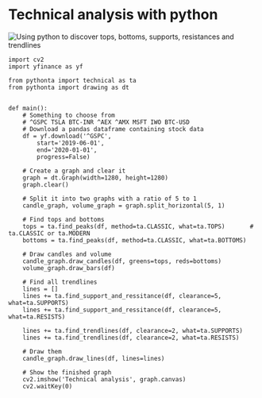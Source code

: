 # Technical analysis with python
![Using python to discover tops, bottoms, supports, resistances and trendlines](https://pythonta.com/wp-content/uploads/2020/05/Technical-analysis-02_05_2020-11_28_12.png)

	import cv2  
	import yfinance as yf 
	  
	from pythonta import technical as ta  
	from pythonta import drawing as dt  
  
  
	def main():  
		# Something to choose from  
		# ^GSPC TSLA BTC-INR ^AEX ^AMX MSFT IWO BTC-USD  
		# Download a pandas dataframe containing stock data  
		df = yf.download('^GSPC',  
			start='2019-06-01',  
			end='2020-01-01',  
			progress=False)  
  
		# Create a graph and clear it  
		graph = dt.Graph(width=1280, height=1280)  
		graph.clear()  
  
		# Split it into two graphs with a ratio of 5 to 1  
		candle_graph, volume_graph = graph.split_horizontal(5, 1)  
  
		# Find tops and bottoms  
		tops = ta.find_peaks(df, method=ta.CLASSIC, what=ta.TOPS)       # ta.CLASSIC or ta.MODERN  
		bottoms = ta.find_peaks(df, method=ta.CLASSIC, what=ta.BOTTOMS)  
	  
		# Draw candles and volume  
		candle_graph.draw_candles(df, greens=tops, reds=bottoms)  
		volume_graph.draw_bars(df)  
	  
		# Find all trendlines  
		lines = []  
		lines += ta.find_support_and_ressitance(df, clearance=5, what=ta.SUPPORTS)  
		lines += ta.find_support_and_ressitance(df, clearance=5, what=ta.RESISTS)  
	  
		lines += ta.find_trendlines(df, clearance=2, what=ta.SUPPORTS)  
		lines += ta.find_trendlines(df, clearance=2, what=ta.RESISTS)  
	  
		# Draw them  
		candle_graph.draw_lines(df, lines=lines)  
	  
		# Show the finished graph  
		cv2.imshow('Technical analysis', graph.canvas)  
		cv2.waitKey(0)

